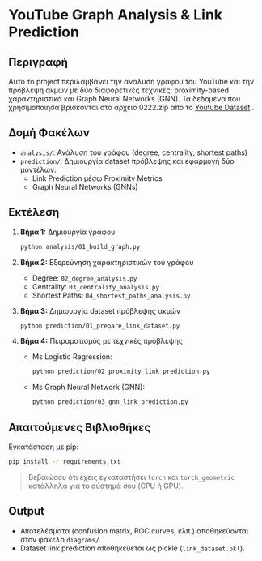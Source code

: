 # YouTube Graph Analysis & Link Prediction

## Περιγραφή
Αυτό το project περιλαμβάνει την ανάλυση γράφου του YouTube και την πρόβλεψη ακμών με δύο διαφορετικές τεχνικές: proximity-based χαρακτηριστικά και Graph Neural Networks (GNN).
Τα δεδομένα που χρησιμοποίησα βρίσκονται στο αρχείο 0222.zip από το [Youtube Dataset](https://netsg.cs.sfu.ca/youtubedata) .

## Δομή Φακέλων

- `analysis/`: Ανάλυση του γράφου (degree, centrality, shortest paths)
- `prediction/`: Δημιουργία dataset πρόβλεψης και εφαρμογή δύο μοντέλων:
   - Link Prediction μέσω Proximity Metrics
   - Graph Neural Networks (GNNs)

## Εκτέλεση

1. **Βήμα 1:** Δημιουργία γράφου  
   ```bash
   python analysis/01_build_graph.py
   ```

2. **Βήμα 2:** Εξερεύνηση χαρακτηριστικών του γράφου  
   - Degree: `02_degree_analysis.py`
   - Centrality: `03_centrality_analysis.py`
   - Shortest Paths: `04_shortest_paths_analysis.py`

3. **Βήμα 3:** Δημιουργία dataset πρόβλεψης ακμών  
   ```bash
   python prediction/01_prepare_link_dataset.py
   ```

4. **Βήμα 4:** Πειραματισμός με τεχνικές πρόβλεψης  
   - Με Logistic Regression:  
     ```bash
     python prediction/02_proximity_link_prediction.py
     ```
   - Με Graph Neural Network (GNN):  
     ```bash
     python prediction/03_gnn_link_prediction.py
     ```

## Απαιτούμενες Βιβλιοθήκες

Εγκατάσταση με pip:

```bash
pip install -r requirements.txt
```

> Βεβαιώσου ότι έχεις εγκαταστήσει `torch` και `torch_geometric` κατάλληλα για το σύστημά σου (CPU ή GPU).

## Output

- Αποτελέσματα (confusion matrix, ROC curves, κλπ.) αποθηκεύονται στον φάκελο `diagrams/`.
- Dataset link prediction αποθηκεύεται ως pickle (`link_dataset.pkl`).

